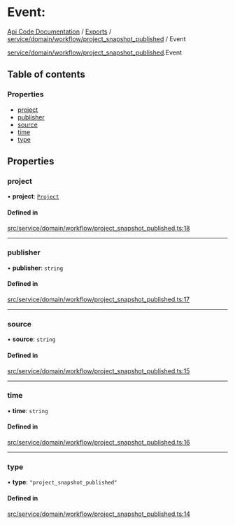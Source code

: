 # Event: 
 
[Api Code Documentation](../README.md) / [Exports](../modules.md) / [service/domain/workflow/project\_snapshot\_published](../modules/service_domain_workflow_project_snapshot_published.md) / Event

[service/domain/workflow/project\_snapshot\_published](../modules/service_domain_workflow_project_snapshot_published.md).Event

## Table of contents

### Properties

- [project](service_domain_workflow_project_snapshot_published.Event.md#project)
- [publisher](service_domain_workflow_project_snapshot_published.Event.md#publisher)
- [source](service_domain_workflow_project_snapshot_published.Event.md#source)
- [time](service_domain_workflow_project_snapshot_published.Event.md#time)
- [type](service_domain_workflow_project_snapshot_published.Event.md#type)

## Properties

### project

• **project**: [`Project`](service_domain_workflow_project.Project.md)

#### Defined in

[src/service/domain/workflow/project_snapshot_published.ts:18](https://github.com/openkfw/TruBudget/blob/e3c318d/api/src/service/domain/workflow/project_snapshot_published.ts#L18)

___

### publisher

• **publisher**: `string`

#### Defined in

[src/service/domain/workflow/project_snapshot_published.ts:17](https://github.com/openkfw/TruBudget/blob/e3c318d/api/src/service/domain/workflow/project_snapshot_published.ts#L17)

___

### source

• **source**: `string`

#### Defined in

[src/service/domain/workflow/project_snapshot_published.ts:15](https://github.com/openkfw/TruBudget/blob/e3c318d/api/src/service/domain/workflow/project_snapshot_published.ts#L15)

___

### time

• **time**: `string`

#### Defined in

[src/service/domain/workflow/project_snapshot_published.ts:16](https://github.com/openkfw/TruBudget/blob/e3c318d/api/src/service/domain/workflow/project_snapshot_published.ts#L16)

___

### type

• **type**: ``"project_snapshot_published"``

#### Defined in

[src/service/domain/workflow/project_snapshot_published.ts:14](https://github.com/openkfw/TruBudget/blob/e3c318d/api/src/service/domain/workflow/project_snapshot_published.ts#L14)
